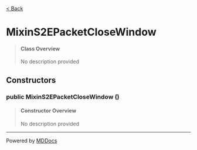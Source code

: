 [< Back](README.md)
# MixinS2EPacketCloseWindow #
>#### Class Overview ####
>No description provided
## Constructors ##
### public MixinS2EPacketCloseWindow () ###
>#### Constructor Overview ####
>No description provided
>

---
Powered by [MDDocs](https://github.com/VRCube/MDDocs)